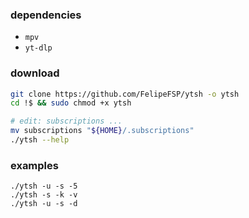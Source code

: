 ### dependencies 
- ``mpv`` 
- ``yt-dlp``

### download
```sh 
git clone https://github.com/FelipeFSP/ytsh -o ytsh
cd !$ && sudo chmod +x ytsh
```
```sh
# edit: subscriptions ...
mv subscriptions "${HOME}/.subscriptions"
./ytsh --help
```

### examples 
```shell
./ytsh -u -s -5
./ytsh -s -k -v
./ytsh -u -s -d
```


